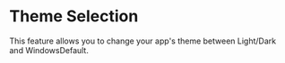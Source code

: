 ﻿# Theme Selection

This feature allows you to change your app's theme between Light/Dark and WindowsDefault.
